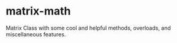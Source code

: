 # matrix-math
Matrix Class with some cool and helpful methods, overloads, and miscellaneous features.
